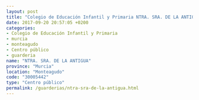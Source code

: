 ```yaml
---
layout: post
title: "Colegio de Educación Infantil y Primaria NTRA. SRA. DE LA ANTIGUA"
date: 2017-09-20 20:57:05 +0200
categories:
- Colegio de Educación Infantil y Primaria
- murcia
- monteagudo
- Centro público
- guarderia
name: "NTRA. SRA. DE LA ANTIGUA"
province: "Murcia"
location: "Monteagudo"
code: "30005442"
type: "Centro público"
permalink: /guarderias/ntra-sra-de-la-antigua.html
---
```

